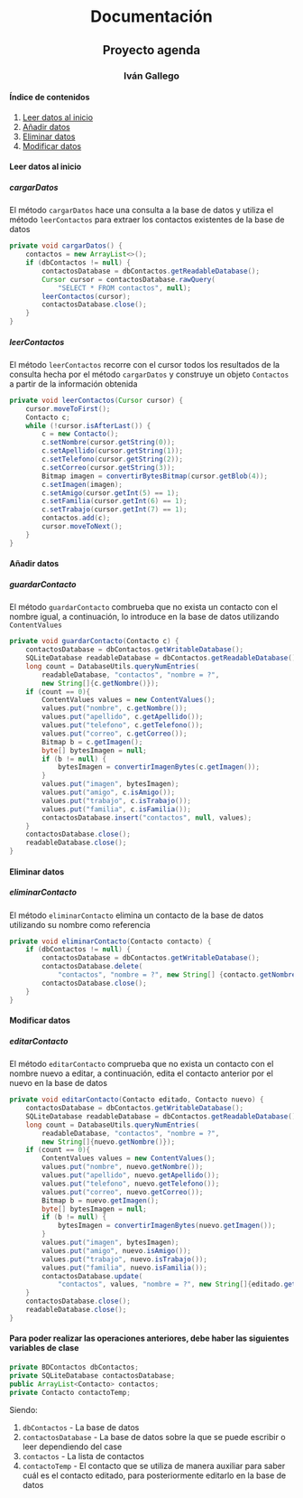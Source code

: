 # <center>Documentación</center>

## <center>Proyecto agenda</center>

### <center>Iván Gallego</center>

#### Índice de contenidos

1. [Leer datos al inicio](#leer-datos)
2. [Añadir datos](#añadir-datos)
3. [Eliminar datos](#eliminar-datos)
4. [Modificar datos](#modificar-datos)

#### Leer datos al inicio <a name="leer-datos"></a>

##### cargarDatos

El método `cargarDatos` hace una consulta a la base de datos y utiliza el método `leerContactos` para extraer los contactos existentes de la base de datos

```java
private void cargarDatos() {
    contactos = new ArrayList<>();
    if (dbContactos != null) {
        contactosDatabase = dbContactos.getReadableDatabase();
        Cursor cursor = contactosDatabase.rawQuery(
            "SELECT * FROM contactos", null);
        leerContactos(cursor);
        contactosDatabase.close();
    }
}
```

##### leerContactos

El método `leerContactos` recorre con el cursor todos los resultados de la consulta hecha por el método `cargarDatos` y construye un objeto `Contactos` a partir de la información obtenida

```java
private void leerContactos(Cursor cursor) {
    cursor.moveToFirst();
    Contacto c;
    while (!cursor.isAfterLast()) {
        c = new Contacto();
        c.setNombre(cursor.getString(0));
        c.setApellido(cursor.getString(1));
        c.setTelefono(cursor.getString(2));
        c.setCorreo(cursor.getString(3));
        Bitmap imagen = convertirBytesBitmap(cursor.getBlob(4));
        c.setImagen(imagen);
        c.setAmigo(cursor.getInt(5) == 1);
        c.setFamilia(cursor.getInt(6) == 1);
        c.setTrabajo(cursor.getInt(7) == 1);
        contactos.add(c);
        cursor.moveToNext();
    }
}
```

#### Añadir datos <a name="añadir-datos"></a>

##### guardarContacto

El método `guardarContacto` combrueba que no exista un contacto con el nombre igual, a continuación, lo introduce en la base de datos utilizando `ContentValues`

```java
private void guardarContacto(Contacto c) {
    contactosDatabase = dbContactos.getWritableDatabase();
    SQLiteDatabase readableDatabase = dbContactos.getReadableDatabase();
    long count = DatabaseUtils.queryNumEntries(
        readableDatabase, "contactos", "nombre = ?",
        new String[]{c.getNombre()});
    if (count == 0){
        ContentValues values = new ContentValues();
        values.put("nombre", c.getNombre());
        values.put("apellido", c.getApellido());
        values.put("telefono", c.getTelefono());
        values.put("correo", c.getCorreo());
        Bitmap b = c.getImagen();
        byte[] bytesImagen = null;
        if (b != null) {
            bytesImagen = convertirImagenBytes(c.getImagen());
        }
        values.put("imagen", bytesImagen);
        values.put("amigo", c.isAmigo());
        values.put("trabajo", c.isTrabajo());
        values.put("familia", c.isFamilia());
        contactosDatabase.insert("contactos", null, values);
    }
    contactosDatabase.close();
    readableDatabase.close();
}
```

#### Eliminar datos <a name="eliminar-datos"></a>

##### eliminarContacto

El método `eliminarContacto` elimina un contacto de la base de datos utilizando su nombre como referencia

```java
private void eliminarContacto(Contacto contacto) {
    if (dbContactos != null) {
        contactosDatabase = dbContactos.getWritableDatabase();
        contactosDatabase.delete(
            "contactos", "nombre = ?", new String[] {contacto.getNombre()});
        contactosDatabase.close();
    }
}
```

#### Modificar datos <a name="modificar-datos"></a>

##### editarContacto

El método `editarContacto` comprueba que no exista un contacto con el nombre nuevo a editar, a continuación, edita el contacto anterior por el nuevo en la base de datos

```java
private void editarContacto(Contacto editado, Contacto nuevo) {
    contactosDatabase = dbContactos.getWritableDatabase();
    SQLiteDatabase readableDatabase = dbContactos.getReadableDatabase();
    long count = DatabaseUtils.queryNumEntries(
        readableDatabase, "contactos", "nombre = ?",
        new String[]{nuevo.getNombre()});
    if (count == 0){
        ContentValues values = new ContentValues();
        values.put("nombre", nuevo.getNombre());
        values.put("apellido", nuevo.getApellido());
        values.put("telefono", nuevo.getTelefono());
        values.put("correo", nuevo.getCorreo());
        Bitmap b = nuevo.getImagen();
        byte[] bytesImagen = null;
        if (b != null) {
            bytesImagen = convertirImagenBytes(nuevo.getImagen());
        }
        values.put("imagen", bytesImagen);
        values.put("amigo", nuevo.isAmigo());
        values.put("trabajo", nuevo.isTrabajo());
        values.put("familia", nuevo.isFamilia());
        contactosDatabase.update(
            "contactos", values, "nombre = ?", new String[]{editado.getNombre()});
    }
    contactosDatabase.close();
    readableDatabase.close();
}
```

#### Para poder realizar las operaciones anteriores, debe haber las siguientes variables de clase

```java
private BDContactos dbContactos;
private SQLiteDatabase contactosDatabase;
public ArrayList<Contacto> contactos;
private Contacto contactoTemp;
```

Siendo:

1. `dbContactos` - La base de datos
2. `contactosDatabase` - La base de datos sobre la que se puede escribir o leer dependiendo del case
3. `contactos` - La lista de contactos
4. `contactoTemp` - El contacto que se utiliza de manera auxiliar para saber cuál es el contacto editado, para posteriormente editarlo en la base de datos